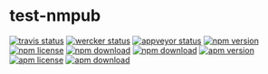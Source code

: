 # test-nmpub
<!-- badge -->
[![travis status](https://img.shields.io/travis/GitScrum/test-npmpub.svg)](https://travis-ci.org/GitScrum/test-npmpub)
[![wercker status](https://app.wercker.com/status//s)](https://app.wercker.com/project/bykey/)
[![appveyor status](https://img.shields.io/travis/GitScrum/test-npmpub.svg)](https://ci.appveyor.com/project/GitScrum/test-npmpub)
[![npm version](https://img.shields.io/npm/v/test-npmpub.svg)](https://www.npmjs.com/package/test-npmpub)
[![npm license](https://img.shields.io/npm/l/test-npmpub.svg)](https://www.npmjs.com/package/test-npmpub)
[![npm download](https://img.shields.io/npm/dm/test-npmpub.svg)](https://www.npmjs.com/package/test-npmpub)
[![npm download](https://img.shields.io/npm/dt/test-npmpub.svg)](https://www.npmjs.com/package/test-npmpub)
[![apm version](https://img.shields.io/apm/v/test-npmpub.svg)](https://atom.io/packages/test-npmpub)
[![apm license](https://img.shields.io/apm/l/test-npmpub.svg)](https://atom.io/packages/test-npmpub)
[![apm download](https://img.shields.io/apm/dt/test-npmpub.svg)](https://atom.io/packages/test-npmpub)
<!-- endbadge -->
